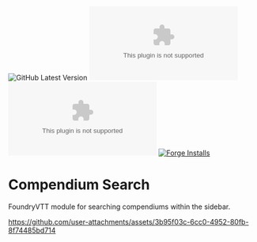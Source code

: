 ![GitHub Latest Version](https://img.shields.io/github/v/release/Aedif/compendium-search?sort=semver)
![GitHub Latest Release](https://img.shields.io/github/downloads/Aedif/compendium-search/latest/aedifs-compendium-search.zip)
![GitHub All Releases](https://img.shields.io/github/downloads/Aedif/token-sounds/aedifs-compendium-search.zip)
[![Forge Installs](https://img.shields.io/badge/dynamic/json?label=Forge%20Installs&query=package.installs&suffix=%25&url=https%3A%2F%2Fforge-vtt.com%2Fapi%2Fbazaar%2Fpackage%2Faedifs-compendium-search)](https://forge-vtt.com/bazaar#package=aedifs-compendium-search)

# Compendium Search

FoundryVTT module for searching compendiums within the sidebar.

https://github.com/user-attachments/assets/3b95f03c-6cc0-4952-80fb-8f74485bd714

